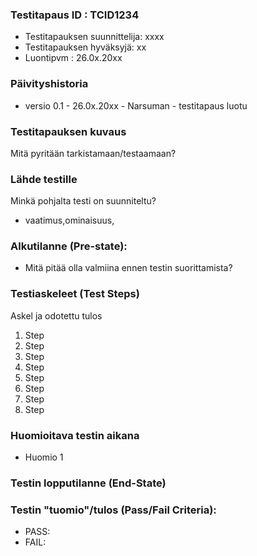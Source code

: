 ### Testitapaus ID  : TCID1234

  * Testitapauksen suunnittelija: xxxx
  * Testitapauksen hyväksyjä: xx
  * Luontipvm : 26.0x.20xx

### Päivityshistoria

* versio 0.1 - 26.0x.20xx - Narsuman - testitapaus luotu

### Testitapauksen kuvaus

Mitä pyritään tarkistamaan/testaamaan?

### Lähde testille

Minkä pohjalta testi on suunniteltu?

* vaatimus,ominaisuus,

### Alkutilanne (Pre-state): 

* Mitä pitää olla valmiina ennen testin suorittamista?

### Testiaskeleet (Test Steps)


Askel ja odotettu tulos

 1. Step 
 1. Step 
 1. Step 
 1. Step 
 1. Step 
 1. Step 
 1. Step 
 1. Step 
 
### Huomioitava testin aikana

* Huomio 1

### Testin lopputilanne (End-State)


### Testin "tuomio"/tulos (Pass/Fail Criteria):

* PASS: 
* FAIL: 
